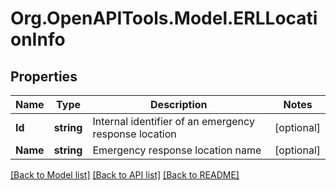 
# Org.OpenAPITools.Model.ERLLocationInfo

## Properties

Name | Type | Description | Notes
------------ | ------------- | ------------- | -------------
**Id** | **string** | Internal identifier of an emergency response location | [optional] 
**Name** | **string** | Emergency response location name | [optional] 

[[Back to Model list]](../README.md#documentation-for-models)
[[Back to API list]](../README.md#documentation-for-api-endpoints)
[[Back to README]](../README.md)

